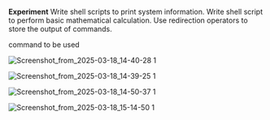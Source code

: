 **Experiment**
Write shell scripts to print system information. Write shell script to perform basic mathematical calculation. Use redirection operators to store the output of commands.

command to be used



![Screenshot_from_2025-03-18_14-40-28 1](https://github.com/user-attachments/assets/c3085336-2b0b-46ac-b3b7-3d116585ba90)

![Screenshot_from_2025-03-18_14-39-25 1](https://github.com/user-attachments/assets/aa0ef275-ea23-49b1-b20a-02b9efc1bb03)

![Screenshot_from_2025-03-18_14-50-37 1](https://github.com/user-attachments/assets/c45513de-f880-48cf-b5e7-c44f04f23f5d)

![Screenshot_from_2025-03-18_15-14-50 1](https://github.com/user-attachments/assets/949dd837-3568-481a-a96a-e0aa3c2f7168)



